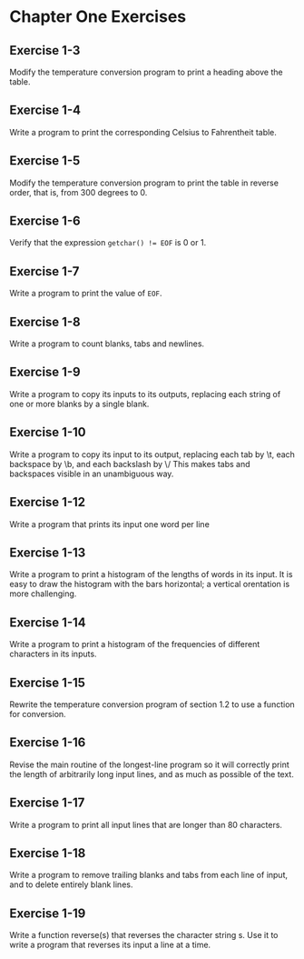 # Chapter One Exercises

## Exercise 1-3

Modify the temperature conversion program to print a heading above the table.

## Exercise 1-4

Write a program to print the corresponding Celsius to Fahrentheit table. 

## Exercise 1-5 

Modify the temperature conversion program to print the table in reverse order, that is, from 300 degrees to 0. 

## Exercise 1-6

Verify that the expression `getchar() != EOF` is 0 or 1.

## Exercise 1-7

Write a program to print the value of `EOF`.

## Exercise 1-8
Write a program to count blanks, tabs and newlines.

## Exercise 1-9
Write a program to copy its inputs to its outputs, replacing each string of one or more blanks by a single blank.

## Exercise 1-10
Write a program to copy its input to its output, replacing each tab by \t, each backspace by \b, and each backslash by \\/ This makes tabs and backspaces visible in an unambiguous way. 

## Exercise 1-12
Write a program that prints its input one word per line

## Exercise 1-13
Write a program to print a histogram of the lengths of words in its input. It is easy to draw the histogram with the bars horizontal; a vertical orentation is more challenging.

## Exercise 1-14
Write a program to print a histogram of the frequencies of different characters in its inputs.

## Exercise 1-15
Rewrite the temperature conversion program of section 1.2 to use a function for conversion. 

## Exercise 1-16
Revise the main routine of the longest-line program so it will correctly print the length of arbitrarily long input lines, and as much as possible of the text.

## Exercise 1-17
Write a program to print all input lines that are longer than 80 characters.

## Exercise 1-18
Write a program to remove trailing blanks and tabs from each line of input, and to delete entirely blank lines.

## Exercise 1-19
Write a function reverse(s) that reverses the character string s. Use it to write a program that reverses its input a line at a time.
